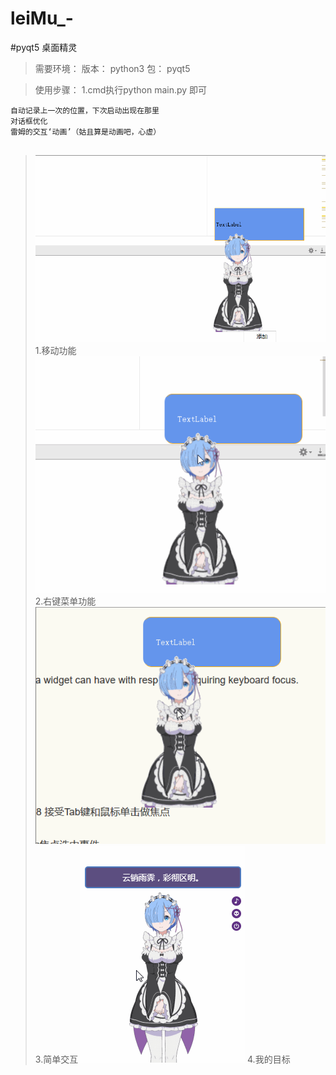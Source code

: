 # leiMu_-
#pyqt5 桌面精灵
>需要环境：
>版本：
python3
>包：
pyqt5

>使用步骤：
1.cmd执行python main.py 即可
```
自动记录上一次的位置，下次启动出现在那里
对话框优化
雷姆的交互‘动画’（姑且算是动画吧，心虚）


```
>![移动功能](https://github.com/frankcreating/leiMu_-/blob/master/gif/move.gif)
1.移动功能
>![右键菜单功能](https://github.com/frankcreating/leiMu_-/blob/master/gif/btn.gif)
2.右键菜单功能
>![简单交互](https://github.com/frankcreating/leiMu_-/blob/master/gif/focus.gif)
3.简单交互
>![我的目标](https://github.com/frankcreating/leiMu_-/blob/master/gif/test.gif)
4.我的目标
